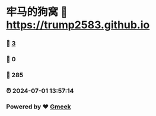 # 牢马的狗窝 :link: https://trump2583.github.io 
### :page_facing_up: [3](https://trump2583.github.io/tag.html) 
### :speech_balloon: 0 
### :hibiscus: 285 
### :alarm_clock: 2024-07-01 13:57:14 
### Powered by :heart: [Gmeek](https://github.com/Meekdai/Gmeek)
